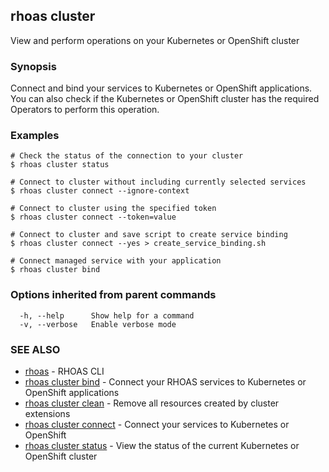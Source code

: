 ## rhoas cluster

View and perform operations on your Kubernetes or OpenShift cluster

### Synopsis

Connect and bind your services to Kubernetes or OpenShift applications. You can also check if the Kubernetes or OpenShift cluster has the required Operators to perform this operation.

### Examples

```
# Check the status of the connection to your cluster
$ rhoas cluster status

# Connect to cluster without including currently selected services
$ rhoas cluster connect --ignore-context

# Connect to cluster using the specified token
$ rhoas cluster connect --token=value

# Connect to cluster and save script to create service binding
$ rhoas cluster connect --yes > create_service_binding.sh

# Connect managed service with your application
$ rhoas cluster bind

```

### Options inherited from parent commands

```
  -h, --help      Show help for a command
  -v, --verbose   Enable verbose mode
```

### SEE ALSO

* [rhoas](rhoas.md)	 - RHOAS CLI
* [rhoas cluster bind](rhoas_cluster_bind.md)	 - Connect your RHOAS services to Kubernetes or OpenShift applications
* [rhoas cluster clean](rhoas_cluster_clean.md)	 - Remove all resources created by cluster extensions
* [rhoas cluster connect](rhoas_cluster_connect.md)	 - Connect your services to Kubernetes or OpenShift
* [rhoas cluster status](rhoas_cluster_status.md)	 - View the status of the current Kubernetes or OpenShift cluster

